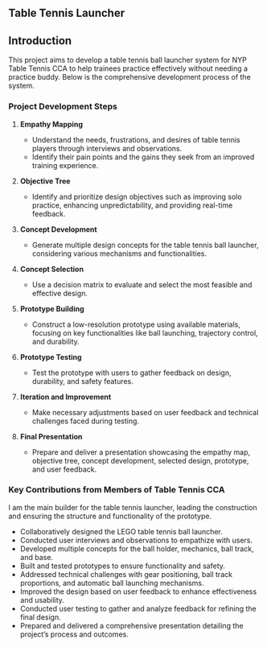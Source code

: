 ## Table Tennis Launcher
## Introduction
This project aims to develop a table tennis ball launcher system for NYP Table Tennis CCA to help trainees practice effectively without needing a practice buddy. Below is the comprehensive development process of the system.

### Project Development Steps

1. **Empathy Mapping**
   - Understand the needs, frustrations, and desires of table tennis players through interviews and observations.
   - Identify their pain points and the gains they seek from an improved training experience.

2. **Objective Tree**
   - Identify and prioritize design objectives such as improving solo practice, enhancing unpredictability, and providing real-time feedback.

3. **Concept Development**
   - Generate multiple design concepts for the table tennis ball launcher, considering various mechanisms and functionalities.

4. **Concept Selection**
   - Use a decision matrix to evaluate and select the most feasible and effective design.

5. **Prototype Building**
   - Construct a low-resolution prototype using available materials, focusing on key functionalities like ball launching, trajectory control, and durability.

6. **Prototype Testing**
   - Test the prototype with users to gather feedback on design, durability, and safety features.

7. **Iteration and Improvement**
   - Make necessary adjustments based on user feedback and technical challenges faced during testing.

8. **Final Presentation**
   - Prepare and deliver a presentation showcasing the empathy map, objective tree, concept development, selected design, prototype, and user feedback.

### Key Contributions from Members of Table Tennis CCA

 I am the main builder for the table tennis launcher, leading the construction and ensuring the structure and functionality of the prototype.
   - Collaboratively designed the LEGO table tennis ball launcher.
   - Conducted user interviews and observations to empathize with users.
   - Developed multiple concepts for the ball holder, mechanics, ball track, and base.
   - Built and tested prototypes to ensure functionality and safety.
   - Addressed technical challenges with gear positioning, ball track proportions, and automatic ball launching mechanisms.
   - Improved the design based on user feedback to enhance effectiveness and usability.
   - Conducted user testing to gather and analyze feedback for refining the final design.
   - Prepared and delivered a comprehensive presentation detailing the project’s process and outcomes.
